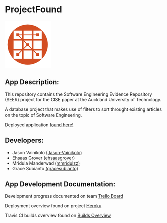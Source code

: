 # ProjectFound

![SERL Logo](https://github.com/CISE2020/ProjectFound/blob/master/public/images/SERL.png)

## App Description:
This repository contains the Software Engineering Evidence Repository (SEER) project for the CISE paper at the Auckland University of Technology.

A database project that makes use of filters to sort throught existing articles on the topic of Software Engineering.

Deployed application [found here!](https://gjem-script.herokuapp.com/)

## Developers:
- Jason Vainikolo [(Jason-Vainikolo)](https://github.com/Jason-Vainikolo)
- Ehsaas Grover [(ehsaasgrover)](https://github.com/ehsaasgrover)
- Mridula Manderwad [(mmridulzz)](https://github.com/mmridulzz)
- Grace Subianto [(gracesubianto)](https://github.com/gracesubianto)

## App Development Documentation:
Development progress documented on team [Trello Board](https://trello.com/b/oP0DtEna/cise2020s2team13)

Deployment overview found on project [Heroku](https://git.heroku.com/gjem-script.git)

Travis CI builds overview found on [Builds Overview](https://travis-ci.org/github/CISE2020/ProjectFound/builds)

